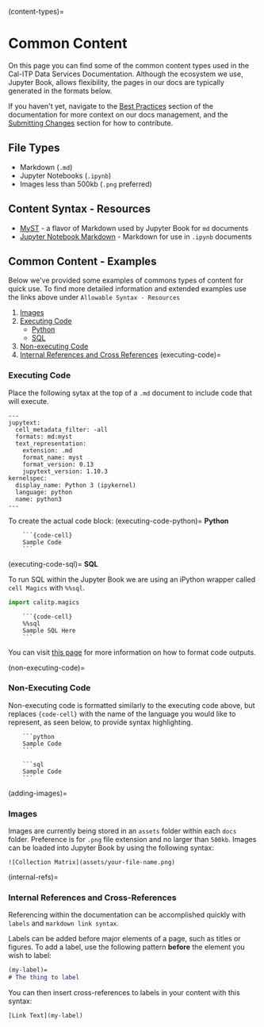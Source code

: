(content-types)=
# Common Content
On this page you can find some of the common content types used in the Cal-ITP Data Services Documentation. Although the ecosystem we use, Jupyter Book, allows flexibility, the pages in our docs are typically generated in the formats below.

If you haven't yet, navigate to the [Best Practices](bp-reference) section of the documentation for more context on our docs management, and the [Submitting Changes](submitting-changes) section for how to contribute.

## File Types
* Markdown (`.md`)
* Jupyter Notebooks (`.ipynb`)
* Images less than 500kb (`.png` preferred)

## Content Syntax - Resources
* [MyST](https://jupyterbook.org/reference/cheatsheet.html) - a flavor of Markdown used by Jupyter Book for `md` documents
* [Jupyter Notebook Markdown](https://jupyterbook.org/file-types/notebooks.html) - Markdown for use in `.ipynb` documents

## Common Content - Examples
Below we've provided some examples of commons types of content for quick use. To find more detailed information and extended examples use the links above under `Allowable Syntax - Resources`
1. [Images](adding-images)
2. [Executing Code](executing-code)
    * [Python](executing-code-python)
    * [SQL](executing-code-sql)
3. [Non-executing Code](non-executing-code)
4. [Internal References and Cross References](internal-refs)
(executing-code)=
### Executing Code
Place the following sytax at the top of a `.md` document to include code that will execute.
```
---
jupytext:
  cell_metadata_filter: -all
  formats: md:myst
  text_representation:
    extension: .md
    format_name: myst
    format_version: 0.13
    jupytext_version: 1.10.3
kernelspec:
  display_name: Python 3 (ipykernel)
  language: python
  name: python3
---
```

To create the actual code block:
(executing-code-python)=
**Python**
```
    ```{code-cell}
    Sample Code
    ```
```
(executing-code-sql)=
**SQL**

To run SQL within the Jupyter Book we are using an iPython wrapper called `cell Magics` with `%%sql`.
```python
import calitp.magics
```
```
    ```{code-cell}
    %%sql
    Sample SQL Here
    ```
```
You can visit [this page](https://jupyterbook.org/content/code-outputs.html) for more information on how to format code outputs.

(non-executing-code)=
### Non-Executing Code
Non-executing code is formatted similarly to the executing code above, but replaces `{code-cell}` with the name of the language you would like to represent, as seen below, to provide syntax highlighting.
```
    ```python
    Sample Code
    ```
```
```
    ```sql
    Sample Code
    ```
```
(adding-images)=
### Images
Images are currently being stored in an `assets` folder within each `docs` folder. Preference is for `.png` file extension and no larger than `500kb`. Images can be loaded into Jupyter Book by using the following syntax:

```
![Collection Matrix](assets/your-file-name.png)
```
(internal-refs)=
### Internal References and Cross-References
Referencing within the documentation can be accomplished quickly with `labels` and `markdown link syntax`.

Labels can be added before major elements of a page,
such as titles or figures. To add a label, use the following pattern **before** the element you wish to label:

```md
(my-label)=
# The thing to label
```

You can then insert cross-references to labels in your content with this syntax:

`[Link Text](my-label)`
